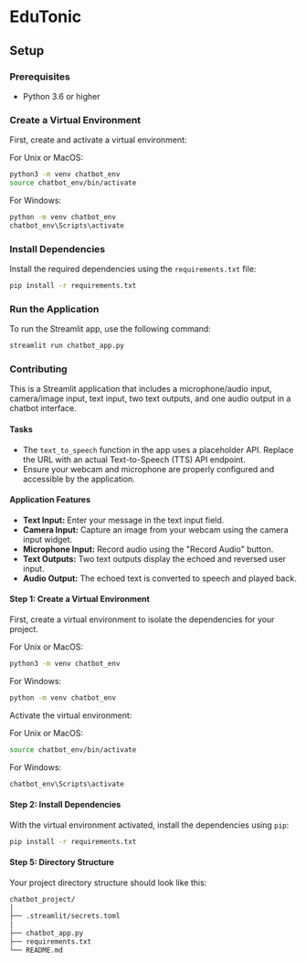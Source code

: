 # EduTonic


   
## Setup  
   
### Prerequisites  
   
- Python 3.6 or higher  
   
### Create a Virtual Environment  
   
First, create and activate a virtual environment:  
   
For Unix or MacOS:  
```sh  
python3 -m venv chatbot_env  
source chatbot_env/bin/activate  
```  
   
For Windows:  
```sh  
python -m venv chatbot_env  
chatbot_env\Scripts\activate  
```  
   
### Install Dependencies  
   
Install the required dependencies using the `requirements.txt` file:  
   
```sh  
pip install -r requirements.txt  
```  
   
### Run the Application  
   
To run the Streamlit app, use the following command:  
   
```sh  
streamlit run chatbot_app.py  
```  
   
### Contributing

This is a Streamlit application that includes a microphone/audio input, camera/image input, text input, two text outputs, and one audio output in a chatbot interface.  

#### Tasks  
   
- The `text_to_speech` function in the app uses a placeholder API. Replace the URL with an actual Text-to-Speech (TTS) API endpoint.  
- Ensure your webcam and microphone are properly configured and accessible by the application.  


#### Application Features  
   
- **Text Input:** Enter your message in the text input field.  
- **Camera Input:** Capture an image from your webcam using the camera input widget.  
- **Microphone Input:** Record audio using the "Record Audio" button.  
- **Text Outputs:** Two text outputs display the echoed and reversed user input.  
- **Audio Output:** The echoed text is converted to speech and played back.  

#### Step 1: Create a Virtual Environment  

First, create a virtual environment to isolate the dependencies for your project.  

For Unix or MacOS:  

```sh  
python3 -m venv chatbot_env  
```  

For Windows: 

```sh
python -m venv chatbot_env  
```  

Activate the virtual environment:  

For Unix or MacOS:  

```sh  
source chatbot_env/bin/activate  
```  

For Windows:

```sh
chatbot_env\Scripts\activate  
```  

#### Step 2: Install Dependencies  

With the virtual environment activated, install the dependencies using `pip`:  

```sh  
pip install -r requirements.txt  
```  
   
#### Step 5: Directory Structure  
   
Your project directory structure should look like this:  

```md
chatbot_project/  
│  
├── .streamlit/secrets.toml  
│  
├── chatbot_app.py  
├── requirements.txt  
└── README.md  
```

